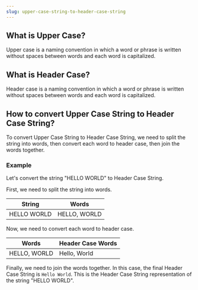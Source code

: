 ```yaml
---
slug: upper-case-string-to-header-case-string
---
```


## What is Upper Case?

Upper case is a naming convention in which a word or phrase is written without spaces between words and each word is capitalized.

## What is Header Case?

Header case is a naming convention in which a word or phrase is written without spaces between words and each word is capitalized.

## How to convert Upper Case String to Header Case String?

To convert Upper Case String to Header Case String, we need to split the string into words, then convert each word to header case, then join the words together.

### Example

Let's convert the string "HELLO WORLD" to Header Case String.

First, we need to split the string into words.

| String      | Words        |
| ----------- | ------------ |
| HELLO WORLD | HELLO, WORLD |

Now, we need to convert each word to header case.

| Words        | Header Case Words |
| ------------ | ----------------- |
| HELLO, WORLD | Hello, World      |

Finally, we need to join the words together. In this case, the final Header Case String is `Hello World`. This is the Header Case String representation of the string "HELLO WORLD".
